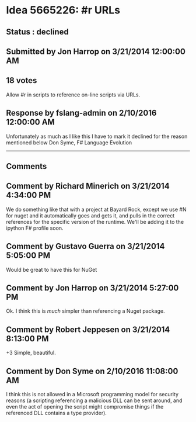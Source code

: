 # Idea 5665226: #r URLs #

## Status : declined

## Submitted by Jon Harrop on 3/21/2014 12:00:00 AM

## 18 votes

Allow #r in scripts to reference on-line scripts via URLs.



## Response by fslang-admin on 2/10/2016 12:00:00 AM

Unfortunately as much as I like this I have to mark it declined for the reason mentioned below
Don Syme,
F# Language Evolution

------------------------
## Comments


## Comment by Richard Minerich on 3/21/2014 4:34:00 PM
We do something like that with a project at Bayard Rock, except we use #N for nuget and it automatically goes and gets it, and pulls in the correct references for the specific version of the runtime.
We'll be adding it to the ipython F# profile soon.


## Comment by Gustavo Guerra on 3/21/2014 5:05:00 PM
Would be great to have this for NuGet


## Comment by Jon Harrop on 3/21/2014 5:27:00 PM
Ok. I think this is *much* simpler than referencing a Nuget package.


## Comment by Robert Jeppesen on 3/21/2014 8:13:00 PM
+3 Simple, beautiful.


## Comment by Don Syme on 2/10/2016 11:08:00 AM
I think this is not allowed in a Microsoft programming model for security reasons (a scripting referencing a malicious DLL can be sent around, and even the act of opening the script might compromise things if the referenced DLL contains a type provider).


